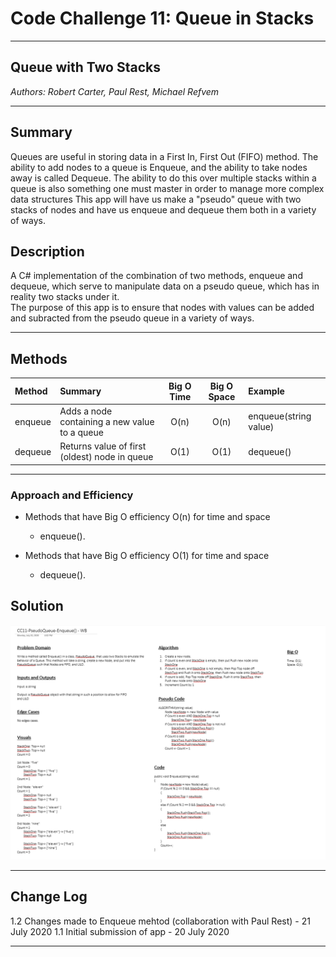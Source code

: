 # Code Challenge 11: Queue in Stacks
---

## Queue with Two Stacks

*Authors: Robert Carter, Paul Rest, Michael Refvem*

---

## Summary

Queues are useful in storing data in a First In, First Out (FIFO) method. The ability to add nodes to a queue is Enqueue, and the ability to take nodes away is called Dequeue.
The ability to do this over multiple stacks within a queue is also something one must master in order to manage more complex data structures
This app will have us make a "pseudo" queue with two stacks of nodes and have us enqueue and dequeue them both in a variety of ways.

## Description

A C# implementation of the combination of two methods, enqueue and dequeue, which serve to manipulate data on a pseudo queue, which has in reality two stacks under it.  
The purpose of this app is to ensure that nodes with values can be added and subracted from the pseudo queue in a variety of ways.



---

## Methods

| Method | Summary | Big O Time | Big O Space | Example | 
| :----------- | :----------- | :-------------: | :-------------: | :----------- |
| enqueue | Adds a node containing a new value to a queue | O(n) | O(n) | enqueue(string value) |
| dequeue | Returns value of first (oldest) node in queue | O(1) | O(1) | dequeue() |



---
### Approach and Efficiency
* Methods that have Big O efficiency O(n) for time and space
  * enqueue(). 

* Methods that have Big O efficiency O(1) for time and space
  * dequeue().
  
## Solution
![Whiteboard Image](./assets/codechallenge11-whiteboard.png)

---

## Change Log

1.2 Changes made to Enqueue mehtod (collaboration with Paul Rest) - 21 July 2020
1.1 Initial submission of app - 20 July 2020

---

